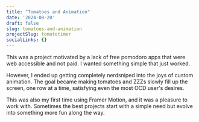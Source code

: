 ```yaml
---
title: "Tomatoes and Animation"
date: '2024-08-20'
draft: false
slug: tomatoes-and-animation
projectSlug: tomatotimer
socialLinks: {}
---
```


This was a project motivated by a lack of free pomodoro apps that were web accessible and not paid. I wanted something simple that just worked.

However, I ended up getting completely nerdsniped into the joys of custom animation. The goal became making tomatoes and ZZZs slowly fill up the screen, one row at a time, satisfying even the most OCD user's desires. 

This was also my first time using Framer Motion, and it was a pleasure to work with. Sometimes the best projects start with a simple need but evolve into something more fun along the way.